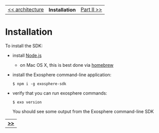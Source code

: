 <table>
  <tr>
    <td><a href="02_architecture.md">&lt;&lt; architecture</a></td>
    <th>Installation</th>
    <td><a href="../part_2/readme.md">Part II &gt;&gt;</a></td>
  </tr>
</table>


# Installation

To install the SDK:

* install [Node.js](https://nodejs.org)
  * on Mac OS X, this is best done via [homebrew](http://brew.sh)

* install the Exosphere command-line application:

  ```
  $ npm i -g exosphere-sdk
  ```

* verify that you can run exosphere commands:

  ```
  $ exo version
  ```

  You should see some output from the Exosphere command-line SDK


<table>
  <tr>
    <td><a href="../part_2/readme.md"><b>&gt;&gt;</b></td>
  </tr>
</table>
